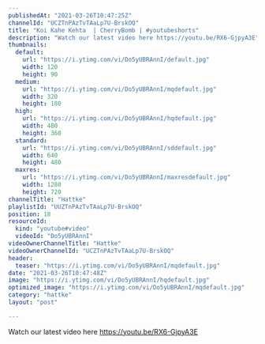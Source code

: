 ```yaml
---
publishedAt: "2021-03-26T10:47:25Z"
channelId: "UCZTnPAzTvTAaLp7U-BrskOQ"
title: "Koi Kahe Kehta  | CherryBomb | #youtubeshorts"
description: "Watch our latest video here https://youtu.be/RX6-GjpyA3E"
thumbnails:
  default:
    url: "https://i.ytimg.com/vi/Do5yUBRAnnI/default.jpg"
    width: 120
    height: 90
  medium:
    url: "https://i.ytimg.com/vi/Do5yUBRAnnI/mqdefault.jpg"
    width: 320
    height: 180
  high:
    url: "https://i.ytimg.com/vi/Do5yUBRAnnI/hqdefault.jpg"
    width: 480
    height: 360
  standard:
    url: "https://i.ytimg.com/vi/Do5yUBRAnnI/sddefault.jpg"
    width: 640
    height: 480
  maxres:
    url: "https://i.ytimg.com/vi/Do5yUBRAnnI/maxresdefault.jpg"
    width: 1280
    height: 720
channelTitle: "Hattke"
playlistId: "UUZTnPAzTvTAaLp7U-BrskOQ"
position: 18
resourceId:
  kind: "youtube#video"
  videoId: "Do5yUBRAnnI"
videoOwnerChannelTitle: "Hattke"
videoOwnerChannelId: "UCZTnPAzTvTAaLp7U-BrskOQ"
header:
  teaser: "https://i.ytimg.com/vi/Do5yUBRAnnI/mqdefault.jpg"
date: "2021-03-26T10:47:48Z"
image: "https://i.ytimg.com/vi/Do5yUBRAnnI/hqdefault.jpg"
optimized_image: "https://i.ytimg.com/vi/Do5yUBRAnnI/mqdefault.jpg"
category: "hattke"
layout: "post"

---
```

Watch our latest video here https://youtu.be/RX6-GjpyA3E